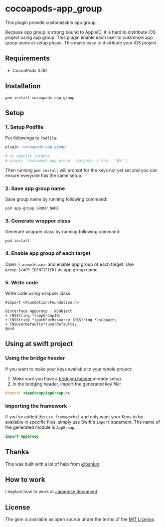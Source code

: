 # cocoapods-app_group

This plugin provide customizable app group.

Because app group is strong bound to AppleID, it is hard to distribute iOS project using app group. This plugin enable each user to customize app group name at setup phase. This make easy to distribute your iOS project.

## Requirements

 * CocoaPods 0.36

## Installation

```
gem install cocoapods-app_group
```

## Setup
### 1. Setup Podfile
Put followings to `Podfile`:

```ruby
plugin 'cocoapods-app_group'

# or specify targets
# plugin 'cocoapods-app_group', targets: ['Foo', 'Bar']
```

Then running `pod install` will prompt for the keys not yet set and you can ensure everyone has the same setup.

### 2. Save app group name
Save group name by running following command:

```
pod app-group GROUP_NAME
```

### 3. Generate wrapper class
Generate wrapper class by running following command:

```
pod install
```

### 4. Enable app group of each target
Open `*.xcworkspace` and enable app group of each target. Use `group.$(APP_IDENTIFIER)` as app group name.

### 5. Write code
Write code using wrapper class:

```objc
#import <Foundation/Foundation.h>

@interface AppGroup : NSObject
+ (NSString *)appGroupID;
+ (NSString *)pathForResource:(NSString *)subpath;
+ (NSUserDefaults*)userDefaults;
@end
```

## Using at swift project
### Using the bridge header

If you want to make your keys available to your whole project:

1. Make sure you have a [bridging header](https://developer.apple.com/library/prerelease/ios/documentation/Swift/Conceptual/BuildingCocoaApps/MixandMatch.html) already setup.
2. In the bridging header, import the generated key file:
```objectivec
#import <AppGroup/AppGroup.h>
```

### Importing the framework

If you've added the `use_frameworks!` and only want your Keys to be available in
specific files, simply use Swift's `import` statement. The name of the generated
module is `AppGroup`.

```swift
import AppGroup
```

## Thanks
This was built with a lot of help from [@banjun](https://github.com/banjun).

## How to work
I explain how to work at [Japanese document](http://qiita.com/mzp/items/b5a9dda2d01e18655cbf).

## License

The gem is available as open source under the terms of the [MIT License](http://opensource.org/licenses/MIT).

